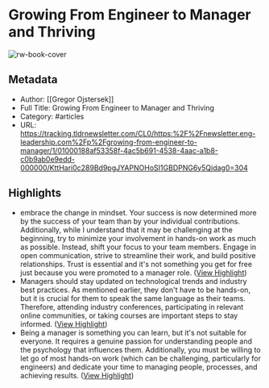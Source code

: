 # Growing From Engineer to Manager and Thriving

![rw-book-cover](https://substackcdn.com/image/fetch/w_1200,h_600,c_fill,f_jpg,q_auto:good,fl_progressive:steep,g_auto/https%3A%2F%2Fsubstack-post-media.s3.amazonaws.com%2Fpublic%2Fimages%2F02e31056-2e85-447c-bb17-7d009f98e8c4_800x327.jpeg)

## Metadata
- Author: [[Gregor Ojstersek]]
- Full Title: Growing From Engineer to Manager and Thriving
- Category: #articles
- URL: https://tracking.tldrnewsletter.com/CL0/https:%2F%2Fnewsletter.eng-leadership.com%2Fp%2Fgrowing-from-engineer-to-manager/1/01000188af53358f-4ac5b691-4538-4aac-a1b8-c0b9ab0e9edd-000000/KttHari0c289Bd9pgJYAPNOHoSI1GBDPNG6y5Qjdag0=304

## Highlights
- embrace the change in mindset. Your success is now determined more by the success of your team than by your individual contributions.
  Additionally, while I understand that it may be challenging at the beginning, try to minimize your involvement in hands-on work as much as possible. Instead, shift your focus to your team members. Engage in open communication, strive to streamline their work, and build positive relationships. Trust is essential and it's not something you get for free just because you were promoted to a manager role. ([View Highlight](https://read.readwise.io/read/01h3b6b3rk86rav1p0769vz3a9))
- Managers should stay updated on technological trends and industry best practices. As mentioned earlier, they don't have to be hands-on, but it is crucial for them to speak the same language as their teams. Therefore, attending industry conferences, participating in relevant online communities, or taking courses are important steps to stay informed. ([View Highlight](https://read.readwise.io/read/01h3b6bgjt7ce3rev1kzy86mpr))
- Being a manager is something you can learn, but it's not suitable for everyone. It requires a genuine passion for understanding people and the psychology that influences them. Additionally, you must be willing to let go of most hands-on work (which can be challenging, particularly for engineers) and dedicate your time to managing people, processes, and achieving results. ([View Highlight](https://read.readwise.io/read/01h3b6c291nx2qf9nz8ebk21kj))
